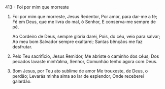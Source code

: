 413 - Foi por mim que morreste

1. Foi por mim que morreste, Jesus Redentor,
   Por amor, para dar-me a fé;
   Fé em Deus, que me livra do mal, ó Senhor,
   E conserva-me sempre de pé.

   Ao Cordeiro de Deus, sempre glória darei,
   Pois, do céu, veio para salvar;
   Ao meu bom Salvador sempre exaltarei;
   Santas bênçãos me faz desfrutar.

2. Pelo Teu sacrifício, Jesus Remidor,
   Me abriste o caminho dos céus;
   Dos pecados lavaste minh’alma, Senhor,
   Comunhão tenho agora com Deus.

3. Bom Jesus, por Teu ato sublime de amor
   Me trouxeste, de Deus, o perdão;
   Levarás minha alma ao lar de esplendor,
   Onde receberei galardão.
